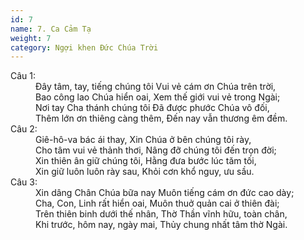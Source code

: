 ```yaml
---
id: 7
name: 7. Ca Cảm Tạ
weight: 7
category: Ngợi khen Đức Chúa Trời
---
```

<dl><dt>Câu 1:</dt><dd data-verse="1">Đây tâm, tay, tiếng chúng tôi Vui vẻ cám ơn Chúa trên trời, <br/>Bao công lao Chúa hiển oai, Xem thế giới vui vẻ trong Ngài; <br/>Nơi tay Cha thánh chúng tôi Đã được phước Chúa vô đối, <br/>Thêm lớn ơn thiêng càng thêm, Đến nay vẫn thương êm đềm. </dd><dt>Câu 2:</dt><dd data-verse="2">Giê-hô-va bác ái thay, Xin Chúa ở bên chúng tôi rày, <br/>Cho tâm vui vẻ thảnh thơi, Nâng đỡ chúng tôi đến trọn đời; <br/>Xin thiên ân giữ chúng tôi, Hằng đưa bước lúc tăm tối, <br/>Xin giữ luôn luôn rày sau, Khỏi cơn khổ nguy, ưu sầu. </dd><dt>Câu 3:</dt><dd data-verse="3">Xin dâng Chân Chúa bữa nay Muôn tiếng cám ơn đức cao dày; <br/>Cha, Con, Linh rất hiển oai, Muôn thuở quản cai ở thiên đài; <br/>Trên thiên binh dưới thế nhân, Thờ Thần vĩnh hữu, toàn chân, <br/>Khi trước, hôm nay, ngày mai, Thủy chung nhất tâm thờ Ngài. </dd></dl>
